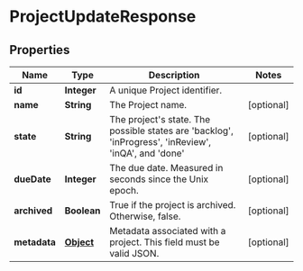 

# ProjectUpdateResponse

## Properties

Name | Type | Description | Notes
------------ | ------------- | ------------- | -------------
**id** | **Integer** | A unique Project identifier. | 
**name** | **String** | The Project name. |  [optional]
**state** | **String** | The project&#39;s state. The possible states are &#39;backlog&#39;, &#39;inProgress&#39;, &#39;inReview&#39;, &#39;inQA&#39;, and &#39;done&#39; |  [optional]
**dueDate** | **Integer** | The due date. Measured in seconds since the Unix epoch. |  [optional]
**archived** | **Boolean** | True if the project is archived. Otherwise, false. |  [optional]
**metadata** | [**Object**](.md) | Metadata associated with a project. This field must be valid JSON. |  [optional]



